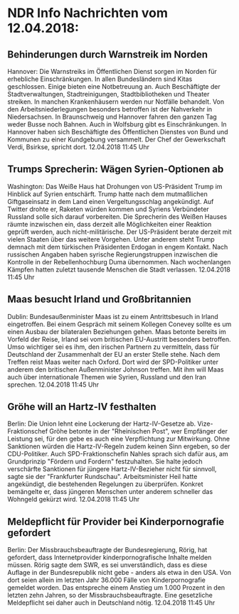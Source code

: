 # NDR Info Nachrichten vom 12.04.2018:


## Behinderungen durch Warnstreik im Norden
Hannover: Die Warnstreiks im Öffentlichen Dienst sorgen im Norden für erhebliche Einschränkungen. In allen Bundesländern sind Kitas geschlossen. Einige bieten eine Notbetreuung an. Auch Beschäftigte der Stadtverwaltungen, Stadtreinigungen, Stadtbibliotheken und Theater streiken. In manchen Krankenhäusern werden nur Notfälle behandelt. Von den Arbeitsniederlegungen besonders betroffen ist der Nahverkehr in Niedersachsen. In Braunschweig und Hannover fahren den ganzen Tag weder Busse noch Bahnen. Auch in Wolfsburg gibt es Einschränkungen. In Hannover haben sich Beschäftigte des Öffentlichen Dienstes von Bund und Kommunen zu einer Kundgebung versammelt. Der Chef der Gewerkschaft Verdi, Bsirkse, spricht dort. 12.04.2018 11:45 Uhr 

## Trumps Sprecherin: Wägen Syrien-Optionen ab
Washington: Das Weiße Haus hat Drohungen von US-Präsident Trump im Hinblick auf Syrien entschärft. Trump hatte nach dem mutmaßlichen Giftgaseinsatz in dem Land einen Vergeltungsschlag angekündigt. Auf Twitter drohte er, Raketen würden kommen und Syriens Verbündeter Russland solle sich darauf vorbereiten. Die Sprecherin des Weißen Hauses räumte inzwischen ein, dass derzeit alle Möglichkeiten einer Reaktion geprüft werden, auch nicht-militärische. Der US-Präsident berate derzeit mit vielen Staaten über das weitere Vorgehen. Unter anderem steht Trump demnach mit dem türkischen Präsidenten Erdogan in engem Kontakt. Nach russischen Angaben haben syrische Regierungstruppen inzwischen die Kontrolle in der Rebellenhochburg Duma übernommen. Nach wochenlangen Kämpfen hatten zuletzt tausende Menschen die Stadt verlassen. 12.04.2018 11:45 Uhr 

## Maas besucht Irland und Großbritannien
Dublin:	Bundesaußenminister Maas ist zu einem Antrittsbesuch in Irland eingetroffen. Bei einem Gespräch mit seinem Kollegen Conevey sollte es um einen Ausbau der bilateralen Beziehungen gehen. Maas betonte bereits im Vorfeld der Reise, Irland sei vom britischen EU-Austritt besonders betroffen. Umso wichtiger sei es ihm, den irischen Partnern zu vermitteln, dass für Deutschland der Zusammenhalt der EU an erster Stelle stehe. Nach dem Treffen reist Maas weiter nach Oxford. Dort wird der SPD-Politiker unter anderem den britischen Außenminister Johnson treffen. Mit ihm will Maas auch über internationale Themen wie Syrien, Russland und den Iran sprechen. 12.04.2018 11:45 Uhr 

## Gröhe will an Hartz-IV festhalten
Berlin: Die Union lehnt eine Lockerung der Hartz-IV-Gesetze ab. Vize-Fraktionschef Gröhe betonte in der "Rheinischen Post", wer Empfänger der Leistung sei, für den gebe es auch eine Verpflichtung zur Mitwirkung. Ohne Sanktionen würden die Hartz-IV-Regeln zudem keinen Sinn ergeben, so der CDU-Politiker. Auch SPD-Fraktionschefin Nahles sprach sich dafür aus, am Grundprinzip "Fördern und Fordern" festzuhalten. Sie halte jedoch verschärfte Sanktionen für jüngere Hartz-IV-Bezieher nicht für sinnvoll, sagte sie der "Frankfurter Rundschau". Arbeitsminister Heil hatte angekündigt, die bestehenden Regelungen zu überprüfen. Konkret bemängelte er, dass jüngeren Menschen unter anderem schneller das Wohngeld gekürzt wird. 12.04.2018 11:45 Uhr 

## Meldepflicht für Provider bei Kinderpornografie gefordert
Berlin: Der Missbrauchsbeauftragte der Bundesregierung, Rörig, hat gefordert, dass Internetprovider kinderpornografische Inhalte melden müssen. Rörig sagte dem SWR, es sei unverständlich, dass es diese Auflage in der Bundesrepublik nicht gebe - anders als etwa in den USA. Von dort seien allein im letzten Jahr 36.000 Fälle von Kinderpornografie gemeldet worden. Das entspreche einem Anstieg um 1.000 Prozent in den letzten zehn Jahren, so der Missbrauchsbeauftragte. Eine gesetzliche Meldepflicht sei daher auch in Deutschland nötig. 12.04.2018 11:45 Uhr 
